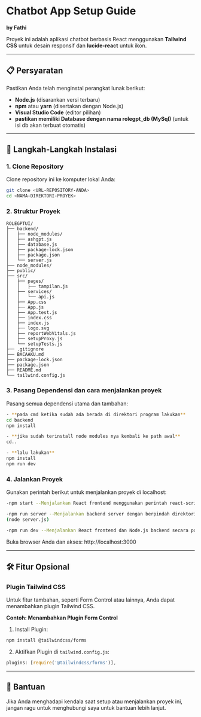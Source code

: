 # Chatbot App Setup Guide

**by Fathi**

Proyek ini adalah aplikasi chatbot berbasis React menggunakan **Tailwind CSS** 
untuk desain responsif dan **lucide-react** untuk ikon.

---

## 📋 Persyaratan

Pastikan Anda telah menginstal perangkat lunak berikut:
- **Node.js** (disarankan versi terbaru)
- **npm** atau **yarn** (disertakan dengan Node.js)
- **Visual Studio Code** (editor pilihan)
- **pastikan memiliki Database dengan nama rolegpt_db (MySql)** (untuk isi db akan terbuat otomatis)
---

## 🚀 Langkah-Langkah Instalasi

### 1. **Clone Repository**
Clone repository ini ke komputer lokal Anda:

```bash
git clone <URL-REPOSITORY-ANDA>
cd <NAMA-DIREKTORI-PROYEK>
```

### 2. **Struktur Proyek**
```
ROLEGPTUI/
├── backend/
│   ├── node_modules/
│   ├── ashgpt.js
│   ├── database.js
│   ├── package-lock.json
│   ├── package.json
│   └── server.js
├── node_modules/
├── public/
├── src/
│   ├── pages/
│   │   ├── tampilan.js
│   ├── services/
│   │   └── api.js
│   ├── App.css
│   ├── App.js
│   ├── App.test.js
│   ├── index.css
│   ├── index.js
│   ├── logo.svg
│   ├── reportWebVitals.js
│   ├── setupProxy.js
│   └── setupTests.js
├── .gitignore
├── BACAAKU.md
├── package-lock.json
├── package.json
├── README.md
└── tailwind.config.js
```

### 3. **Pasang Dependensi dan cara menjalankan proyek**
Pasang semua dependensi utama dan tambahan:

```bash
- **pada cmd ketika sudah ada berada di direktori program lakukan**
cd backend
npm install

- **jika sudah terinstall node modules nya kembali ke path awal**
cd..

- **lalu lakukan**
npm install
npm run dev

```

### 4. **Jalankan Proyek**
Gunakan perintah berikut untuk menjalankan proyek di localhost:

```bash
-npm start --Menjalankan React frontend menggunakan perintah react-scripts start, yaitu server pengembangan bawaan dari Create React App.

-npm run server --Menjalankan backend server dengan berpindah direktori ke folder backend dan menjalankan file server.js menggunakan Node.js 
(node server.js)

-npm run dev --Menjalankan React frontend dan Node.js backend secara paralel
```

Buka browser Anda dan akses: http://localhost:3000

---

## 🛠️ Fitur Opsional

### Plugin Tailwind CSS
Untuk fitur tambahan, seperti Form Control atau lainnya, Anda dapat menambahkan plugin Tailwind CSS.

**Contoh: Menambahkan Plugin Form Control**

1. Install Plugin:
```bash
npm install @tailwindcss/forms
```

2. Aktifkan Plugin di `tailwind.config.js`:
```javascript
plugins: [require('@tailwindcss/forms')],
```

---

## 🔧 Bantuan
Jika Anda menghadapi kendala saat setup atau menjalankan proyek ini, jangan ragu untuk menghubungi saya untuk bantuan lebih lanjut.